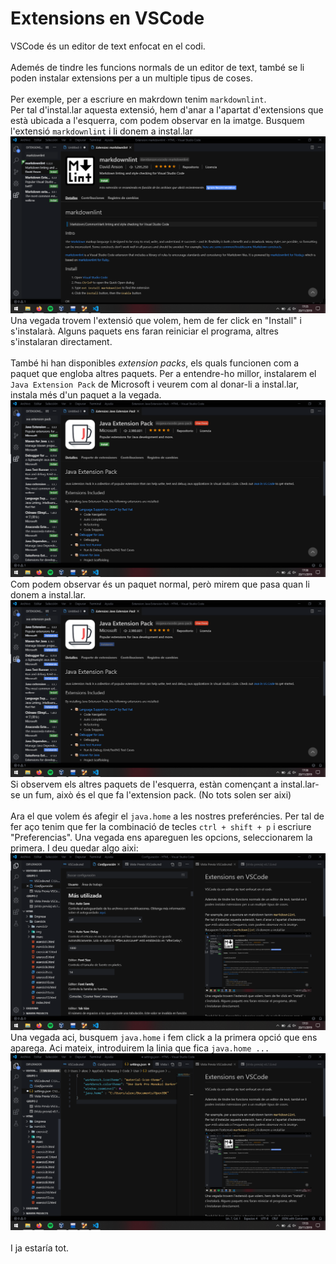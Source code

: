 # Extensions en VSCode

VSCode és un editor de text enfocat en el codi. \
\
Ademés de tindre les funcions normals de un editor de text, també se li poden instalar extensions per a un multiple tipus de coses.\
\
Per exemple, per a escriure en makrdown tenim `markdownlint`.\
Per tal d'instal.lar aquesta extensió, hem d'anar a l'apartat d'extensions que està ubicada a l'esquerra, com podem observar en la imatge. Busquem l'extensió `markdownlint` i li donem a instal.lar
![mdlint](img/mdlint.png)
Una vegada trovem l'extensió que volem, hem de fer click en "Install" i s'instalarà. Alguns paquets ens faran reiniciar el programa, altres s'instalaran directament.
\
\
També hi han disponibles *extension packs*, els quals funcionen com a paquet que engloba altres paquets. Per a entendre-ho millor, instalarem el `Java Extension Pack` de Microsoft i veurem com al donar-li a instal.lar, instala més d'un paquet a la vegada.
![javaexpackabans](img/javaexpackabans.png)
Com podem observar és un paquet normal, però mirem que pasa quan li donem a instal.lar.
![javaexpackdespres](img/javaexpackdespres.png)
Si observem els altres paquets de l'esquerra, estàn començant a instal.lar-se un fum, això és el que fa l'extension pack. (No tots solen ser aixi)\
\
Ara el que volem és afegir el `java.home` a les nostres preferéncies. Per tal de fer aço tenim que fer la combinació de tecles `ctrl + shift + p` i escriure "Preferencias". Una vegada ens apareguen les opcions, seleccionarem la primera. I deu quedar algo aixi:
![preferencesVS](img/preferencesVS.png)
\
Una vegada aci, busquem `java.home` i fem click a la primera opció que ens aparega. Aci mateix, introduirem la linia que fica `java.home ...`
![javahome](img/javahome.png)
\
\
I ja estaría tot.


